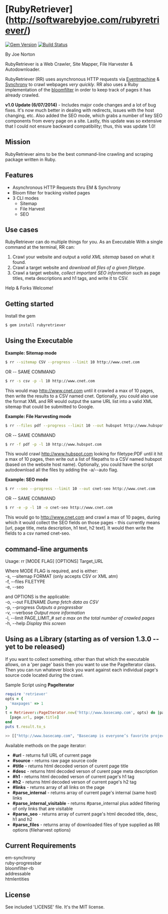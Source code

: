 [RubyRetriever] (http://softwarebyjoe.com/rubyretriever/)  
==============
[![Gem Version](https://badge.fury.io/rb/rubyretriever.svg)](http://badge.fury.io/rb/rubyretriever)  [![Build Status](https://travis-ci.org/joenorton/rubyretriever.svg?branch=master)](https://travis-ci.org/joenorton/rubyretriever)  
  
By Joe Norton  

RubyRetriever is a Web Crawler, Site Mapper, File Harvester & Autodownloader.  

RubyRetriever (RR) uses asynchronous HTTP requests via [Eventmachine](https://github.com/eventmachine/eventmachine) & [Synchrony](https://github.com/igrigorik/em-synchrony) to crawl webpages *very quickly*. RR also uses a Ruby implementation of the [bloomfilter](https://github.com/igrigorik/bloomfilter-rb) in order to keep track of pages it has already crawled.  

**v1.0 Update (6/07/2014)** - Includes major code changes and a lot of bug fixes. It's now much better in dealing with redirects, issues with the host changing, etc. Also added the SEO mode, which grabs a number of key SEO components from every page on a site. Lastly, this update was so extensive that I could not ensure backward compatibility; thus, this was update 1.0!

Mission  
-------
RubyRetriever aims to be the best command-line crawling and scraping package written in Ruby.    

Features  
--------  
* Asynchronous HTTP Requests thru EM & Synchrony  
* Bloom filter for tracking visited pages  
* 3 CLI modes
	* Sitemap
	* File Harvest
	* SEO   

Use cases  
---------
RubyRetriever can do multiple things for you. As an Executable
With a single command at the terminal, RR can:  
1. Crawl your website and output a *valid XML sitemap* based on what it found.  
2. Crawl a target website and *download all files of a given filetype*.  
3. Crawl a target website, *collect important SEO information* such as page titles, meta descriptions and h1 tags, and write it to CSV.  

Help & Forks Welcome!  
  
Getting started   
-----------
Install the gem
```sh
$ gem install rubyretriever
```  
  

Using the Executable  
--------------------
 **Example: Sitemap mode**  
```sh
$ rr --sitemap CSV --progress --limit 10 http://www.cnet.com
```  
OR -- SAME COMMAND  
```sh
$ rr -s csv -p -l 10 http://www.cnet.com
```  
  
This would map http://www.cnet.com until it crawled a max of 10 pages, then write the results to a CSV named cnet. Optionally, you could also use the format XML and RR would output the same URL list into a valid XML sitemap that could be submitted to Google.  
  
 **Example: File Harvesting mode**  
```sh
$ rr --files pdf --progress --limit 10 --out hubspot http://www.hubspot.com
```  
OR -- SAME COMMAND  
```sh
$ rr -f pdf -p -l 10 http://www.hubspot.com
```  
  
This would crawl http://www.hubspot.com looking for filetype:PDF until it hit a max of 10 pages, then write out a list of filepaths to a CSV named hubspot (based on the website host name). Optionally, you could have the script autodownload all the files by adding the -a/--auto flag.

**Example: SEO mode**  
```sh
$ rr --seo --progress --limit 10 --out cnet-seo http://www.cnet.com
```  
OR -- SAME COMMAND  
```sh
$ rr -e -p -l 10 -o cnet-seo http://www.cnet.com
```  
  
This would go to http://www.cnet.com and crawl a max of 10 pages, during which it would collect the SEO fields on those pages - this currently means [url, page title, meta description, h1 text, h2 text]. It would then write the fields to a csv named cnet-seo.
  

command-line arguments
-----------------------
Usage: rr [MODE FLAG] [OPTIONS] Target_URL  

Where MODE FLAG is required, and is either:  
	-s, --sitemap FORMAT  (only accepts CSV or XML atm)  
	-f, --files FILETYPE  
	-e, --seo  
  
and OPTIONS is the applicable:  
    -o, --out FILENAME                  *Dump fetch data as CSV*  
    -p, --progress						*Outputs a progressbar*  
    -v, --verbose                       *Output more information*  
    -l, --limit PAGE_LIMIT_#            *set a max on the total number of crawled pages*  
    -h, --help                          *Display this screen*  
  

Using as a Library (starting as of version 1.3.0 -- yet to be released)  
------------------

If you want to collect something, other than that which the executable allows, on a 'per page' basis then you want to use the PageIterator class. Then you can run whatever block you want against each individual page's source code located during the crawl.   

Sample Script using **PageIterator**  
```ruby
require 'retriever'
opts = {
  'maxpages' => 1
}
t = Retriever::PageIterator.new('http://www.basecamp.com', opts) do |page|
  [page.url, page.title]
end
puts t.result.to_s
```

```sh
>> [["http://www.basecamp.com", "Basecamp is everyone’s favorite project management app."]]  
```  
Available methods on the page iterator:  
* **#url** - returns full URL of current page  
* **#source** - returns raw page source code  
* **#title** - returns html decoded verson of curent page title  
* **#desc** - returns html decoded verson of curent page meta description  
* **#h1**  - returns html decoded verson of current page's h1 tag  
* **#h2**  - returns html decoded verson of current page's h2 tag
* **#links** - returns array of all links on the page  
* **#parse_internal** - returns array of current page's internal (same host) links  
* **#parse_internal_visitable** - returns #parse_internal plus added filtering of only links that are visitable  
* **#parse_seo** - returns array of current page's html decoded title, desc, h1 and h2  
* **#parse_files** - returns array of downloaded files of type supplied as RR options (fileharvest options)  


Current Requirements
------------ 
em-synchrony  
ruby-progressbar  
bloomfilter-rb  
addressable  
htmlentities  

License
-------  
See included 'LICENSE' file. It's the MIT license.
